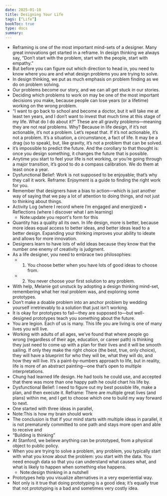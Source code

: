 ```yaml
---
date: 2025-01-10
title: Designing Your Life
tags: [“Life”]
bookToc: true
type: docs
summary: 
---
```

- Reframing is one of the most important mind-sets of a designer. Many great innovations get started in a reframe. In design thinking we always say, “Don’t start with the problem, start with the people, start with empathy.”
- But before you can figure out which direction to head in, you need to know where you are and what design problems you are trying to solve.
- In design thinking, we put as much emphasis on problem finding as we do on problem solving.
- Our problems become our story, and we can all get stuck in our stories.
- Deciding which problems to work on may be one of the most important decisions you make, because people can lose years (or a lifetime) working on the wrong problem.
- “I want to go back to school and become a doctor, but it will take me at least ten years, and I don’t want to invest that much time at this stage of my life. What do I do about it?” These are all gravity problems—meaning they are not real problems. Why? Because in life design, if it’s not actionable, it’s not a problem. Let’s repeat that. If it’s not actionable, it’s not a problem. It’s a situation, a circumstance, a fact of life. It may be a drag (so to speak), but, like gravity, it’s not a problem that can be solved.
- it’s impossible to predict the future. And the corollary to that thought is: once you design something, it changes the future that is possible.
- Anytime you start to feel your life is not working, or you’re going through a major transition, it’s good to do a compass calibration. We do them at least once a year.
- Dysfunctional Belief: Work is not supposed to be enjoyable; that’s why they call it work. Reframe: Enjoyment is a guide to finding the right work for you.
- Remember that designers have a bias to action—which is just another way of saying that we pay a lot of attention to doing things, and not just to thinking about things.
- Activity Log (where I record where I’m engaged and energized) • Reflections (where I discover what I am learning)
	- Note:update you report's form for this
- Quantity has a quality all its own. In life design, more is better, because more ideas equal access to better ideas, and better ideas lead to a better design. Expanding your thinking improves your ability to ideate and allows for more innovation.
- Designers learn to have lots of wild ideas because they know that the number one enemy of creativity is judgment.
- As a life designer, you need to embrace two philosophies: 
	- 1. You choose better when you have lots of good ideas to choose from.
	- 2. You never choose your first solution to any problem.
- With help, Melanie got unstuck by adopting a design thinking mind-set, remembering what her real problem was, and exploring some prototypes.
- Don’t make a doable problem into an anchor problem by wedding yourself irretrievably to a solution that just isn’t working.
- It is okay for prototypes to fail—they are supposed to—but well-designed prototypes teach you something about the future.
- You are legion. Each of us is many. This life you are living is one of many lives you will live.
- Working with adults of all ages, we’ve found that where people go wrong (regardless of their age, education, or career path) is thinking they just need to come up with a plan for their lives and it will be smooth sailing. If only they make the right choice (the best, true, only choice), they will have a blueprint for who they will be, what they will do, and how they will live. It’s a paint-by-numbers approach to life, but in reality, life is more of an abstract painting—one that’s open to multiple interpretations.
- Chung had learned life design. He had tools he could use, and accepted that there was more than one happy path he could chart his life by.
- Dysfunctional Belief: I need to figure out my best possible life, make a plan, and then execute it. Reframe: There are multiple great lives (and plans) within me, and I get to choose which one to build my way forward to next.
- One started with three ideas in parallel,
- Note:This is how my brain should work
- The conclusion is that if your mind starts with multiple ideas in parallel, it is not prematurely committed to one path and stays more open and able to receive and
- “Building is thinking”
- At Stanford, we believe anything can be prototyped, from a physical object to public policy.
- When you are trying to solve a problem, any problem, you typically start with what you know about the problem: you start with the data. You need enough data so that you can understand what causes what, and what is likely to happen when something else happens.
	- Note:design thinking in a nutshell 
- Prototypes help you visualize alternatives in a very experiential way.
- Not only is it true that doing prototyping is a good idea; it’s equally true that not prototyping is a bad and sometimes very costly idea.
